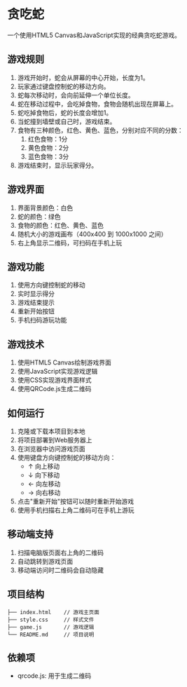 # 贪吃蛇

一个使用HTML5 Canvas和JavaScript实现的经典贪吃蛇游戏。

## 游戏规则

1. 游戏开始时，蛇会从屏幕的中心开始，长度为1。
2. 玩家通过键盘控制蛇的移动方向。
3. 蛇每次移动时，会向前延伸一个单位长度。
4. 蛇在移动过程中，会吃掉食物，食物会随机出现在屏幕上。
5. 蛇吃掉食物后，蛇的长度会增加1。
6. 当蛇撞到墙壁或自己时，游戏结束。
7. 食物有三种颜色，红色、黄色、蓝色，分别对应不同的分数：
   1. 红色食物：1分
   2. 黄色食物：2分
   3. 蓝色食物：3分
8. 游戏结束时，显示玩家得分。

## 游戏界面

1. 界面背景颜色：白色
2. 蛇的颜色：绿色
3. 食物的颜色：红色、黄色、蓝色
4. 随机大小的游戏画布（400x400 到 1000x1000 之间）
5. 右上角显示二维码，可扫码在手机上玩

## 游戏功能

1. 使用方向键控制蛇的移动
2. 实时显示得分
3. 游戏结束提示
4. 重新开始按钮
5. 手机扫码游玩功能

## 游戏技术

1. 使用HTML5 Canvas绘制游戏界面
2. 使用JavaScript实现游戏逻辑
3. 使用CSS实现游戏界面样式
4. 使用QRCode.js生成二维码

## 如何运行

1. 克隆或下载本项目到本地
2. 将项目部署到Web服务器上
3. 在浏览器中访问游戏页面
4. 使用键盘方向键控制蛇的移动方向：
   - ↑ 向上移动
   - ↓ 向下移动
   - ← 向左移动
   - → 向右移动
5. 点击"重新开始"按钮可以随时重新开始游戏
6. 使用手机扫描右上角二维码可在手机上游玩

## 移动端支持

1. 扫描电脑版页面右上角的二维码
2. 自动跳转到游戏页面
3. 移动端访问时二维码会自动隐藏

## 项目结构

```
├── index.html    // 游戏主页面
├── style.css     // 样式文件
├── game.js       // 游戏逻辑
└── README.md     // 项目说明
```

## 依赖项

- qrcode.js: 用于生成二维码


